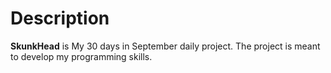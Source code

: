# Description
**SkunkHead** is My 30 days in September daily project. The project is meant to develop my programming skills.


